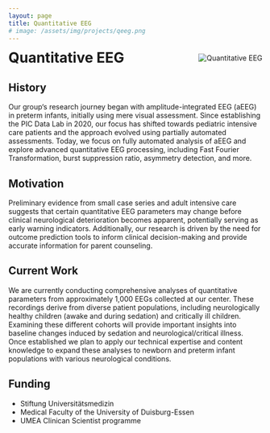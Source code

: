 ```yaml
---
layout: page
title: Quantitative EEG
# image: /assets/img/projects/qeeg.png
---
```

<style>

/* Container for header and image */
.header-container {
  display: flex;
  justify-content: space-between;
  align-items: center;
  margin-bottom: 20px;
}

/* Style for the corner image */
.corner-image {
  max-width: 200px;
  max-height: 150px;
  object-fit: contain;
}

/* Override default header margins */
.header-container h1 {
  margin: 0;
}

/* Hide the default page title - we'll add our own in the flex container */
.page-title {
  display: none;
}
</style>

<!-- Custom header with image aligned to title -->
<div class="header-container">
  <h1>Quantitative EEG</h1>
  <img src="{{ '/assets/img/projects/qeeg.png' | relative_url }}" alt="Quantitative EEG" class="corner-image">
</div>


## History
Our group‘s research journey began with amplitude-integrated EEG (aEEG) in preterm infants, initially using mere visual assessment. Since establishing the PIC Data Lab in 2020, our focus has shifted towards pediatric intensive care patients and the approach evolved using partially automated assessments. 
Today, we focus on fully automated analysis of aEEG and explore advanced quantitative EEG processing, including Fast Fourier Transformation, burst suppression ratio, asymmetry detection, and more.

## Motivation
Preliminary evidence from small case series and adult intensive care suggests that certain quantitative EEG parameters may change before clinical neurological deterioration becomes apparent, potentially serving as early warning indicators. Additionally, our research is driven by the need for outcome prediction tools to inform clinical decision-making and provide accurate information for parent counseling.

## Current Work
We are currently conducting comprehensive analyses of quantitative parameters from approximately 1,000 EEGs collected at our center. These recordings derive from diverse patient populations, including neurologically healthy children (awake and during sedation) and critically ill children. Examining these different cohorts will provide important insights into baseline changes induced by sedation and neurological/critical illness. 
Once established we plan to apply our technical expertise and content knowledge to expand these analyses to newborn and preterm infant populations with various neurological conditions.

## Funding
-	Stiftung Universitätsmedizin
-	Medical Faculty of the University of Duisburg-Essen
-	UMEA Clinican Scientist programme